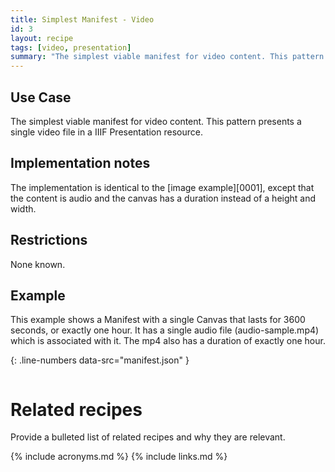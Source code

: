 ```yaml
---
title: Simplest Manifest - Video
id: 3
layout: recipe
tags: [video, presentation]
summary: "The simplest viable manifest for video content. This pattern presents a single video file in a IIIF Presentation resource."
---
```



## Use Case

The simplest viable manifest for video content. This pattern presents a single video file in a IIIF Presentation resource.

## Implementation notes

The implementation is identical to the [image example][0001], except that the content is audio and the canvas has a duration instead of a height and width.

## Restrictions

None known.

## Example


This example shows a Manifest with a single Canvas that lasts for 3600 seconds, or exactly one hour. It has a single audio file (audio-sample.mp4) which is associated with it. The mp4 also has a duration of exactly one hour.

{: .line-numbers data-src="manifest.json" }
```json
```

# Related recipes

Provide a bulleted list of related recipes and why they are relevant.


{% include acronyms.md %}
{% include links.md %}

